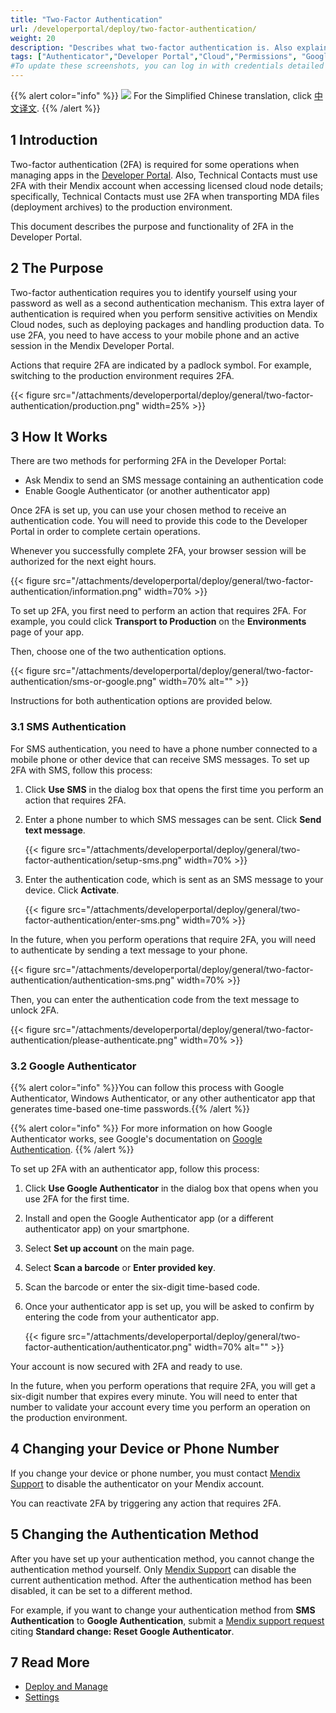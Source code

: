 ```yaml
---
title: "Two-Factor Authentication"
url: /developerportal/deploy/two-factor-authentication/
weight: 20
description: "Describes what two-factor authentication is. Also explains how to set it up and change it."
tags: ["Authenticator","Developer Portal","Cloud","Permissions", "Google", "2FA", "Two-factor authentication", "SMS"]
#To update these screenshots, you can log in with credentials detailed in How to Update Screenshots Using Team Apps.
---
```


{{% alert color="info" %}}
<img src="/attachments/china.png" class="d-inline-block" /> For the Simplified Chinese translation, click [中文译文](https://cdn.mendix.tencent-cloud.com/documentation/developerportal/two-factor-authentication.pdf).
{{% /alert %}}

## 1 Introduction

Two-factor authentication (2FA) is required for some operations when managing apps in the [Developer Portal](http://sprintr.home.mendix.com). Also, Technical Contacts must use 2FA with their Mendix account when accessing licensed cloud node details; specifically, Technical Contacts must use 2FA when transporting MDA files (deployment archives) to the production environment.

This document describes the purpose and functionality of 2FA in the Developer Portal.

## 2 The Purpose

Two-factor authentication requires you to identify yourself using your password as well as a second authentication mechanism. This extra layer of authentication is required when you perform sensitive activities on Mendix Cloud nodes, such as deploying packages and handling production data. To use 2FA, you need to have access to your mobile phone and an active session in the Mendix Developer Portal.

Actions that require 2FA are indicated by a padlock symbol. For example, switching to the production environment requires 2FA.

{{< figure src="/attachments/developerportal/deploy/general/two-factor-authentication/production.png" width=25% >}}

## 3 How It Works

There are two methods for performing 2FA in the Developer Portal:

* Ask Mendix to send an SMS message containing an authentication code
* Enable Google Authenticator (or another authenticator app)

Once 2FA is set up, you can use your chosen method to receive an authentication code. You will need to provide this code to the Developer Portal in order to complete certain operations.

Whenever you successfully complete 2FA, your browser session will be authorized for the next eight hours.

{{< figure src="/attachments/developerportal/deploy/general/two-factor-authentication/information.png"   width=70%  >}}

To set up 2FA, you first need to perform an action that requires 2FA. For example, you could click **Transport to Production** on the **Environments** page of your app.

Then, choose one of the two authentication options.

{{< figure src="/attachments/developerportal/deploy/general/two-factor-authentication/sms-or-google.png" width=70% alt="" >}}

Instructions for both authentication options are provided below.

### 3.1 SMS Authentication

For SMS authentication, you need to have a phone number connected to a mobile phone or other device that can receive SMS messages. To set up 2FA with SMS, follow this process:

1. Click **Use SMS** in the dialog box that opens the first time you perform an action that requires 2FA.
2. Enter a phone number to which SMS messages can be sent. Click **Send text message**.

    {{< figure src="/attachments/developerportal/deploy/general/two-factor-authentication/setup-sms.png"   width=70% >}}

3. Enter the authentication code, which is sent as an SMS message to your device. Click **Activate**.

    {{< figure src="/attachments/developerportal/deploy/general/two-factor-authentication/enter-sms.png"   width=70% >}}

In the future, when you perform operations that require 2FA, you will need to authenticate by sending a text message to your phone.

{{< figure src="/attachments/developerportal/deploy/general/two-factor-authentication/authentication-sms.png"   width=70%  >}}

Then, you can enter the authentication code from the text message to unlock 2FA.

{{< figure src="/attachments/developerportal/deploy/general/two-factor-authentication/please-authenticate.png"   width=70% >}}

### 3.2 Google Authenticator

{{% alert color="info" %}}You can follow this process with Google Authenticator, Windows Authenticator, or any other authenticator app that generates time-based one-time passwords.{{% /alert %}}

{{% alert color="info" %}}
For more information on how Google Authenticator works, see Google's documentation on [Google Authentication](https://www.google.com/landing/2step/#tab=how-it-protects).
{{% /alert %}}

To set up 2FA with an authenticator app, follow this process:

1. Click **Use Google Authenticator** in the dialog box that opens when you use 2FA for the first time.
2. Install and open the Google Authenticator app (or a different authenticator app) on your smartphone.
3. Select **Set up account** on the main page.
4. Select **Scan a barcode** or **Enter provided key**.
5. Scan the barcode or enter the six-digit time-based code.
6. Once your authenticator app is set up, you will be asked to confirm by entering the code from your authenticator app.

    {{< figure src="/attachments/developerportal/deploy/general/two-factor-authentication/authenticator.png" width=70% alt="" >}}

Your account is now secured with 2FA and ready to use.

In the future, when you perform operations that require 2FA, you will get a six-digit number that expires every minute. You will need to enter that number to validate your account every time you perform an operation on the production environment.

## 4 Changing your Device or Phone Number

If you change your device or phone number, you must contact [Mendix Support](https://support.mendix.com/) to disable the authenticator on your Mendix account.

You can reactivate 2FA by triggering any action that requires 2FA.

## 5 Changing the Authentication Method

After you have set up your authentication method, you cannot change the authentication method yourself. Only [Mendix Support](https://support.mendix.com) can disable the current authentication method. After the authentication method has been disabled, it can be set to a different method.

For example, if you want to change your authentication method from **SMS Authentication** to **Google Authentication**, submit a [Mendix support request](https://support.mendix.com//requests/new) citing **Standard change: Reset Google Authenticator**.

## 7 Read More

* [Deploy and Manage](/developerportal/deploy/)
* [Settings](/developerportal/settings/)
